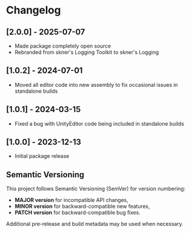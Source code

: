 # Changelog

## [2.0.0] - 2025-07-07

- Made package completely open source
- Rebranded from skner's Logging Toolkit to skner's Logging

## [1.0.2] - 2024-07-01

- Moved all editor code into new assembly to fix occasional issues in standalone builds

## [1.0.1] - 2024-03-15

- Fixed a bug with UnityEditor code being included in standalone builds

## [1.0.0] - 2023-12-13

- Initial package release

## Semantic Versioning

This project follows Semantic Versioning (SemVer) for version numbering:

- **MAJOR version** for incompatible API changes,
- **MINOR version** for backward-compatible new features,
- **PATCH version** for backward-compatible bug fixes.

Additional pre-release and build metadata may be used when necessary.


